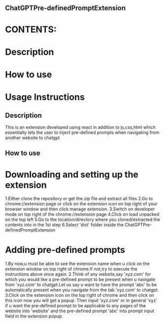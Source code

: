 ## ChatGPTPre-definedPromptExtension
# CONTENTS:
  # Description
  # How to use
  # Usage Instructions

## Description
   This is an extension developed using react in addition to js,css,html which essentially lets the user to inject pre-defined prompts when navigating from another website to chatgpt
## How to use
 # Downloading and setting up the extension
  1.Either clone the repository or get the zip file and extract all files
  2.Go to chrome://extension page or click on the extension icon on top right of your browser window and then click manage extension.
  3.Switch on developer mode on top right of the chrome://extension page
  4.Click on load unpacked on the top left 
  5.Go to the location/directory where you cloned/extracted the contents into in the 1st step
  6.Select 'dist' folder inside the ChatGPTPre-definedPromptExtension
 # Adding pre-defined prompts
  1.By now,u must be able to see the extension name when u click on the extension window on top right of chrome.If not,try to execute the instructions above once again.
  2.Think of any website,say 'xyz.com' for which you would like a pre-defined prompt to be present when u navigate from 'xyz.com' to chatgpt.Let us say u want to have the prompt 'abc' to be automatically present when you navigate from the tab 'xyz.com' to chatgpt.
  3.Click on the extension icon on the top right of chrome and then click on this icon now you will get a popup .Then input 'xyz.com' or in general 'xyz' if u want the pre-defined prompt to be applicable to any pages of the website into 'website' and the pre-defined prompt 'abc' into prompt input field in the extension popup.

